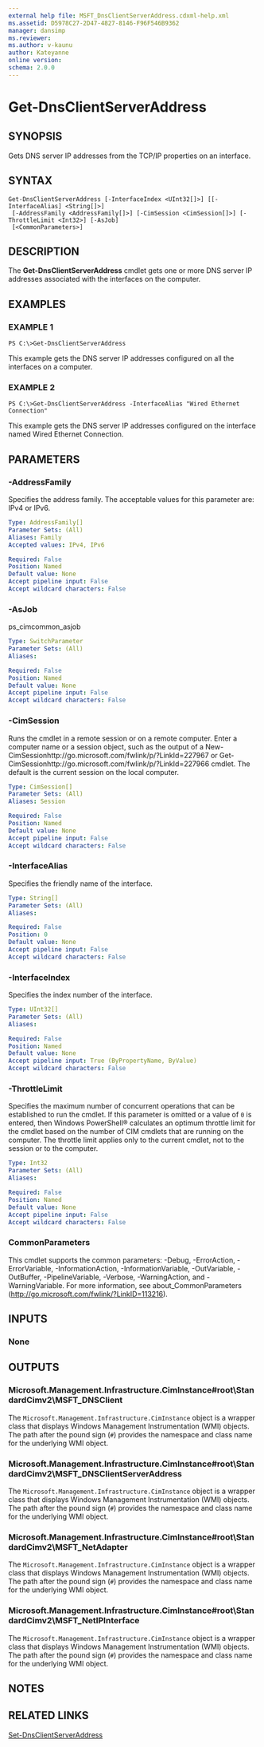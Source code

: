 ```yaml
---
external help file: MSFT_DnsClientServerAddress.cdxml-help.xml
ms.assetid: D5978C27-2D47-4827-8146-F96F546B9362
manager: dansimp
ms.reviewer:
ms.author: v-kaunu
author: Kateyanne
online version: 
schema: 2.0.0
---
```


# Get-DnsClientServerAddress

## SYNOPSIS
Gets DNS server IP addresses from the TCP/IP properties on an interface.

## SYNTAX

```
Get-DnsClientServerAddress [-InterfaceIndex <UInt32[]>] [[-InterfaceAlias] <String[]>]
 [-AddressFamily <AddressFamily[]>] [-CimSession <CimSession[]>] [-ThrottleLimit <Int32>] [-AsJob]
 [<CommonParameters>]
```

## DESCRIPTION
The **Get-DnsClientServerAddress** cmdlet gets one or more DNS server IP addresses associated with the interfaces on the computer.

## EXAMPLES

### EXAMPLE 1
```
PS C:\>Get-DnsClientServerAddress
```

This example gets the DNS server IP addresses configured on all the interfaces on a computer.

### EXAMPLE 2
```
PS C:\>Get-DnsClientServerAddress -InterfaceAlias "Wired Ethernet Connection"
```

This example gets the DNS server IP addresses configured on the interface named Wired Ethernet Connection.

## PARAMETERS

### -AddressFamily
Specifies the address family.
The acceptable values for this parameter are: IPv4 or IPv6.

```yaml
Type: AddressFamily[]
Parameter Sets: (All)
Aliases: Family
Accepted values: IPv4, IPv6

Required: False
Position: Named
Default value: None
Accept pipeline input: False
Accept wildcard characters: False
```

### -AsJob
ps_cimcommon_asjob

```yaml
Type: SwitchParameter
Parameter Sets: (All)
Aliases: 

Required: False
Position: Named
Default value: None
Accept pipeline input: False
Accept wildcard characters: False
```

### -CimSession
Runs the cmdlet in a remote session or on a remote computer.
Enter a computer name or a session object, such as the output of a New-CimSessionhttp://go.microsoft.com/fwlink/p/?LinkId=227967 or Get-CimSessionhttp://go.microsoft.com/fwlink/p/?LinkId=227966 cmdlet.
The default is the current session on the local computer.

```yaml
Type: CimSession[]
Parameter Sets: (All)
Aliases: Session

Required: False
Position: Named
Default value: None
Accept pipeline input: False
Accept wildcard characters: False
```

### -InterfaceAlias
Specifies the friendly name of the interface.

```yaml
Type: String[]
Parameter Sets: (All)
Aliases: 

Required: False
Position: 0
Default value: None
Accept pipeline input: False
Accept wildcard characters: False
```

### -InterfaceIndex
Specifies the index number of the interface.

```yaml
Type: UInt32[]
Parameter Sets: (All)
Aliases: 

Required: False
Position: Named
Default value: None
Accept pipeline input: True (ByPropertyName, ByValue)
Accept wildcard characters: False
```

### -ThrottleLimit
Specifies the maximum number of concurrent operations that can be established to run the cmdlet.
If this parameter is omitted or a value of `0` is entered, then Windows PowerShell® calculates an optimum throttle limit for the cmdlet based on the number of CIM cmdlets that are running on the computer.
The throttle limit applies only to the current cmdlet, not to the session or to the computer.

```yaml
Type: Int32
Parameter Sets: (All)
Aliases: 

Required: False
Position: Named
Default value: None
Accept pipeline input: False
Accept wildcard characters: False
```

### CommonParameters
This cmdlet supports the common parameters: -Debug, -ErrorAction, -ErrorVariable, -InformationAction, -InformationVariable, -OutVariable, -OutBuffer, -PipelineVariable, -Verbose, -WarningAction, and -WarningVariable. For more information, see about_CommonParameters (http://go.microsoft.com/fwlink/?LinkID=113216).

## INPUTS

### None

## OUTPUTS

### Microsoft.Management.Infrastructure.CimInstance#root\StandardCimv2\MSFT_DNSClient
The `Microsoft.Management.Infrastructure.CimInstance` object is a wrapper class that displays Windows Management Instrumentation (WMI) objects.
The path after the pound sign (`#`) provides the namespace and class name for the underlying WMI object.

### Microsoft.Management.Infrastructure.CimInstance#root\StandardCimv2\MSFT_DNSClientServerAddress
The `Microsoft.Management.Infrastructure.CimInstance` object is a wrapper class that displays Windows Management Instrumentation (WMI) objects.
The path after the pound sign (`#`) provides the namespace and class name for the underlying WMI object.

### Microsoft.Management.Infrastructure.CimInstance#root\StandardCimv2\MSFT_NetAdapter
The `Microsoft.Management.Infrastructure.CimInstance` object is a wrapper class that displays Windows Management Instrumentation (WMI) objects.
The path after the pound sign (`#`) provides the namespace and class name for the underlying WMI object.

### Microsoft.Management.Infrastructure.CimInstance#root\StandardCimv2\MSFT_NetIPInterface
The `Microsoft.Management.Infrastructure.CimInstance` object is a wrapper class that displays Windows Management Instrumentation (WMI) objects.
The path after the pound sign (`#`) provides the namespace and class name for the underlying WMI object.

## NOTES

## RELATED LINKS

[Set-DnsClientServerAddress](./Set-DnsClientServerAddress.md)

